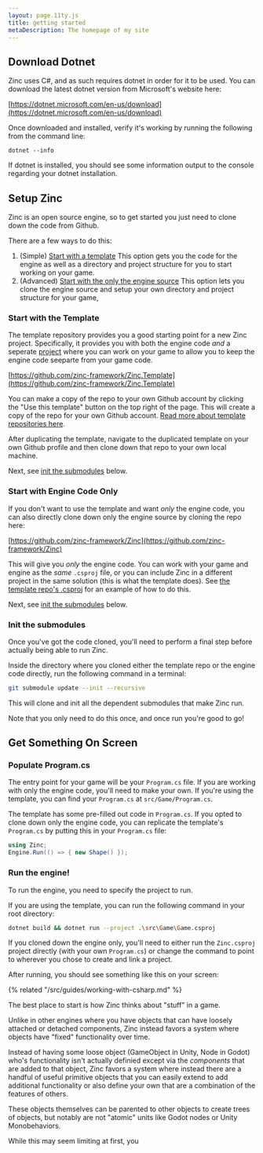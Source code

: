 ```yaml
---
layout: page.11ty.js
title: getting started
metaDescription: The homepage of my site
---
```


## Download Dotnet

Zinc uses C#, and as such requires dotnet in order for it to be used. You can download the latest dotnet version from Microsoft's website here:

[https://dotnet.microsoft.com/en-us/download](https://dotnet.microsoft.com/en-us/download)

Once downloaded and installed, verify it's working by running the following from the command line:

```base
dotnet --info
```

If dotnet is installed, you should see some information output to the console regarding your dotnet installation.

## Setup Zinc

Zinc is an open source engine, so to get started you just need to clone down the code from Github.

There are a few ways to do this:

1. (Simple) [Start with a template](/#start-with-the-template)
    This option gets you the code for the engine as well as a directory and project structure for you to start working on your game.
2. (Advanced) [Start with the only the engine source](/#start-with-engine-code-only)
    This option lets you clone the engine source and setup your own directory and project structure for your game,

### Start with the Template

The template repository provides you a good starting point for a new Zinc project. Specifically, it provides you with both the engine code _and_ a seperate [project](/src/concepts/project-file.md) where you can work on your game to allow you to keep the engine code seeparte from your game code.

[https://github.com/zinc-framework/Zinc.Template](https://github.com/zinc-framework/Zinc.Template)

You can make a copy of the repo to your own Github account by clicking the "Use this template" button on the top right of the page. This will create a copy of the repo for your own Github account. [Read more about template repositories here](https://docs.github.com/en/repositories/creating-and-managing-repositories/creating-a-repository-from-a-template).

After duplicating the template, navigate to the duplicated template on your own Github profile and then clone down that repo to your own local machine.

Next, see [init the submodules](#init-the-submodules) below.

### Start with Engine Code Only

If you don't want to use the template and want _only_ the engine code, you can also directly clone down only the engine source by cloning the repo here:

[https://github.com/zinc-framework/Zinc](https://github.com/zinc-framework/Zinc)

This will give you _only_ the engine code. You can work with your game and engine as the _same_ `.csproj` file, or you can include Zinc in a different project in the same solution (this is what the template does). See [the template repo's .csproj](https://github.com/zinc-framework/Zinc.Template/blob/main/src/Game/Game.csproj) for an example of how to do this.

Next, see [init the submodules](#init-the-submodules) below.

### Init the submodules

Once you've got the code cloned, you'll need to perform a final step before actually being able to run Zinc.

Inside the directory where you cloned either the template repo or the engine code directly, run the following command in a terminal:

```bash
git submodule update --init --recursive
```

This will clone and init all the dependent submodules that make Zinc run.

Note that you only need to do this once, and once run you're good to go!

## Get Something On Screen

### Populate Program.cs

The entry point for your game will be your `Program.cs` file. If you are working with only the engine code, you'll need to make your own. If you're using the template, you can find your `Program.cs` at `src/Game/Program.cs`.

The template has some pre-filled out code in `Program.cs`. If you opted to clone down only the engine code, you can replicate the template's `Program.cs` by putting this in your `Program.cs` file:

```cs
using Zinc;
Engine.Run(() => { new Shape() });
```

### Run the engine!

To run the engine, you need to specify the project to run.

If you are using the template, you can run the following command in your root directory:

```bash
dotnet build && dotnet run --project .\src\Game\Game.csproj
```

If you cloned down the engine only, you'll need to either run the `Zinc.csproj` project directly (with your own `Program.cs`) or change the command to point to wherever you chose to create and link a project.

After running, you should see something like this on your screen:



{% related "/src/guides/working-with-csharp.md" %}






The best place to start is how Zinc thinks about "stuff" in a game.

Unlike in other engines where you have objects that can have loosely attached or detached components, Zinc instead favors a system where objects have "fixed" functionality over time.

Instead of having some loose object (GameObject in Unity, Node in Godot) who's functionality isn't actually definied except via the _components_ that are added to that object, Zinc favors a system where instead there are a handful of useful primitive objects that you can easily extend to add additional functionality or also define your own that are a combination of the features of others.

These objects themselves can be parented to other objects to create trees of objects, but notably are not "atomic" units like Godot nodes or Unity Monobehaviors.

While this may seem limiting at first, you
